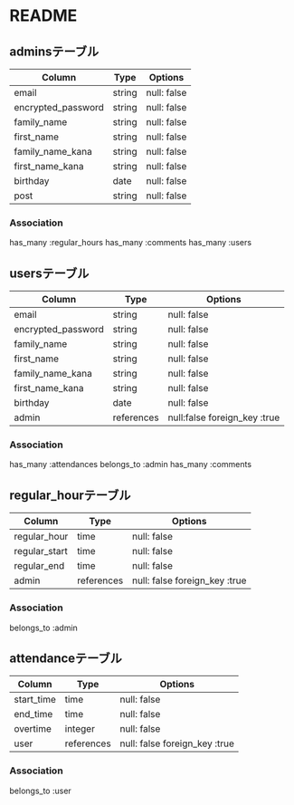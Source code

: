 # README

## adminsテーブル
| Column           | Type   | Options     |
| ---------------- | ------ | ----------- |
| email            | string | null: false |
|encrypted_password| string | null: false |
| family_name      | string | null: false |
| first_name       | string | null: false |
| family_name_kana | string | null: false |
| first_name_kana  | string | null: false |
| birthday         | date   | null: false |
| post             | string | null: false |

### Association
has_many :regular_hours
has_many :comments
has_many :users

## usersテーブル
| Column           | Type       | Options                     |
| ---------------- | ---------- | --------------------------- |
| email            | string     | null: false                 |
|encrypted_password| string     | null: false                 |
| family_name      | string     | null: false                 |
| first_name       | string     | null: false                 |
| family_name_kana | string     | null: false                 |
| first_name_kana  | string     | null: false                 |
| birthday         | date       | null: false                 |
| admin            | references | null:false foreign_key :true|

### Association
has_many :attendances
belongs_to :admin
has_many :comments

## regular_hourテーブル
| Column         | Type       | Options                       |
| -------------- | ---------- | ----------------------------- |
| regular_hour   | time       | null: false                   |
| regular_start  | time       | null: false                   |
| regular_end    | time       | null: false                   |
| admin          | references | null: false foreign_key :true |

### Association
belongs_to :admin

## attendanceテーブル
| Column        | Type       | Options                       |
| ------------- | ---------- | ----------------------------- |
| start_time    | time       | null: false                   |
| end_time      | time       | null: false                   |
| overtime      | integer    | null: false                   |
| user          | references | null: false foreign_key :true |

### Association
belongs_to :user
